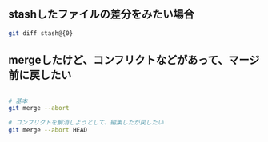 ## stashしたファイルの差分をみたい場合

```bash
git diff stash@{0}
```

## mergeしたけど、コンフリクトなどがあって、マージ前に戻したい

```bash

# 基本
git merge --abort

# コンフリクトを解消しようとして、編集したが戻したい
git merge --abort HEAD
```
